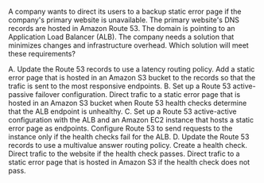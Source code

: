 A company wants to direct its users to a backup static error page if the company's primary website is unavailable. The primary website's DNS records are hosted in Amazon Route 53. The domain is pointing to an Application Load Balancer (ALB). The company needs a solution that minimizes changes and infrastructure overhead. Which solution will meet these requirements? 

A. Update the Route 53 records to use a latency routing policy. Add a static error page that is hosted in an Amazon S3 bucket to the records so that the trafic is sent to the most responsive endpoints. 
B. Set up a Route 53 active-passive failover configuration. Direct trafic to a static error page that is hosted in an Amazon S3 bucket when Route 53 health checks determine that the ALB endpoint is unhealthy. 
C. Set up a Route 53 active-active configuration with the ALB and an Amazon EC2 instance that hosts a static error page as endpoints. Configure Route 53 to send requests to the instance only if the health checks fail for the ALB. 
D. Update the Route 53 records to use a multivalue answer routing policy. Create a health check. Direct trafic to the website if the health check passes. Direct trafic to a static error page that is hosted in Amazon S3 if the health check does not pass.